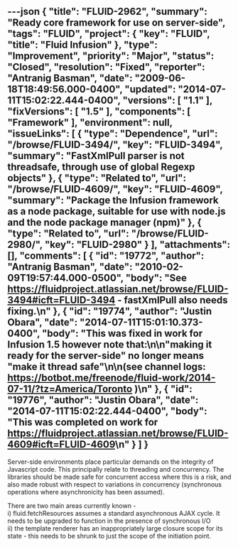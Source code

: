 ---json
{
  "title": "FLUID-2962",
  "summary": "Ready core framework for use on server-side",
  "tags": "FLUID",
  "project": {
    "key": "FLUID",
    "title": "Fluid Infusion"
  },
  "type": "Improvement",
  "priority": "Major",
  "status": "Closed",
  "resolution": "Fixed",
  "reporter": "Antranig Basman",
  "date": "2009-06-18T18:49:56.000-0400",
  "updated": "2014-07-11T15:02:22.444-0400",
  "versions": [
    "1.1"
  ],
  "fixVersions": [
    "1.5"
  ],
  "components": [
    "Framework"
  ],
  "environment": null,
  "issueLinks": [
    {
      "type": "Dependence",
      "url": "/browse/FLUID-3494/",
      "key": "FLUID-3494",
      "summary": "FastXmlPull parser is not threadsafe, through use of global Regexp objects"
    },
    {
      "type": "Related to",
      "url": "/browse/FLUID-4609/",
      "key": "FLUID-4609",
      "summary": "Package the Infusion framework as a node package, suitable for use with node.js and the node package manager (npm)"
    },
    {
      "type": "Related to",
      "url": "/browse/FLUID-2980/",
      "key": "FLUID-2980"
    }
  ],
  "attachments": [],
  "comments": [
    {
      "id": "19772",
      "author": "Antranig Basman",
      "date": "2010-02-09T19:57:44.000-0500",
      "body": "See <https://fluidproject.atlassian.net/browse/FLUID-3494#icft=FLUID-3494> - fastXmlPull also needs fixing.\n"
    },
    {
      "id": "19774",
      "author": "Justin Obara",
      "date": "2014-07-11T15:01:10.373-0400",
      "body": "This was fixed in work for Infusion 1.5 however note that:\n\n\"making it ready for the server-side\" no longer means \"make it thread safe\"\n\n(see channel logs: <https://botbot.me/freenode/fluid-work/2014-07-11/?tz=America/Toronto> )\n"
    },
    {
      "id": "19776",
      "author": "Justin Obara",
      "date": "2014-07-11T15:02:22.444-0400",
      "body": "This was completed on work for <https://fluidproject.atlassian.net/browse/FLUID-4609#icft=FLUID-4609>\n"
    }
  ]
}
---
Server-side environments place particular demands on the integrity of Javascript code. This principally relate to threading and concurrency. The libraries should be made safe for concurrent access where this is a risk, and also made robust with respect to variations in concurrency (synchronous operations where asynchronicity has been assumed).

There are two main areas currently known - \
i) fluid.fetchResources assumes a standard asynchronous AJAX cycle. It needs to be upgraded to function in the presence of synchronous I/O\
ii) the template renderer has an inappropriately large closure scope for its state - this needs to be shrunk to just the scope of the initiation point.

        